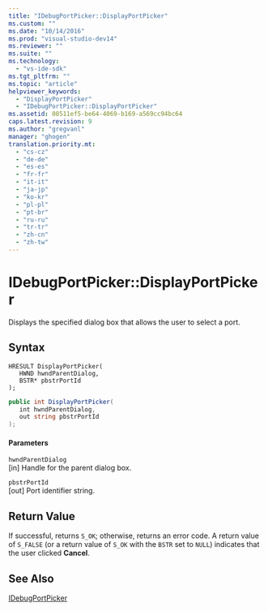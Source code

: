 ```yaml
---
title: "IDebugPortPicker::DisplayPortPicker"
ms.custom: ""
ms.date: "10/14/2016"
ms.prod: "visual-studio-dev14"
ms.reviewer: ""
ms.suite: ""
ms.technology: 
  - "vs-ide-sdk"
ms.tgt_pltfrm: ""
ms.topic: "article"
helpviewer_keywords: 
  - "DisplayPortPicker"
  - "IDebugPortPicker::DisplayPortPicker"
ms.assetid: 08511ef5-be64-4069-b169-a569cc94bc64
caps.latest.revision: 9
ms.author: "gregvanl"
manager: "ghogen"
translation.priority.mt: 
  - "cs-cz"
  - "de-de"
  - "es-es"
  - "fr-fr"
  - "it-it"
  - "ja-jp"
  - "ko-kr"
  - "pl-pl"
  - "pt-br"
  - "ru-ru"
  - "tr-tr"
  - "zh-cn"
  - "zh-tw"
---
```

# IDebugPortPicker::DisplayPortPicker
Displays the specified dialog box that allows the user to select a port.  
  
## Syntax  
  
```cpp#  
HRESULT DisplayPortPicker(  
   HWND hwndParentDialog,  
   BSTR* pbstrPortId  
);  
```  
  
```c#  
public int DisplayPortPicker(  
   int hwndParentDialog,  
   out string pbstrPortId  
);  
```  
  
#### Parameters  
 `hwndParentDialog`  
 [in] Handle for the parent dialog box.  
  
 `pbstrPortId`  
 [out] Port identifier string.  
  
## Return Value  
 If successful, returns `S_OK`; otherwise, returns an error code. A return value of `S_FALSE` (or a return value of `S_OK` with the `BSTR` set to `NULL`) indicates that the user  clicked **Cancel**.  
  
## See Also  
 [IDebugPortPicker](../extensibility/idebugportpicker.md)